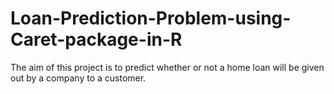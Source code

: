 # Loan-Prediction-Problem-using-Caret-package-in-R
The aim of this project is to predict whether or not a home loan will be given out by a company to a customer.

